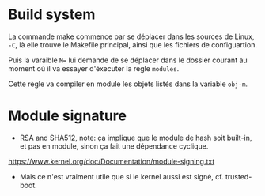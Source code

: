 # Build system

La commande make commence par se déplacer dans les sources de Linux, `-C`, là
elle trouve le Makefile principal, ainsi que les fichiers de configuartion.

Puis la varaible `M=` lui demande de se déplacer dans le dossier courant au
moment où il va essayer d'éxecuter la règle `modules`.

Cette règle va compiler en module les objets listés dans la variable `obj-m`.

# Module signature

- RSA and SHA512, note: ça implique que le module de hash soit built-in, et pas
  en module, sinon ça fait une dépendance cyclique.

https://www.kernel.org/doc/Documentation/module-signing.txt

- Mais ce n'est vraiment utile que si le kernel aussi est signé, cf.
  trusted-boot.

